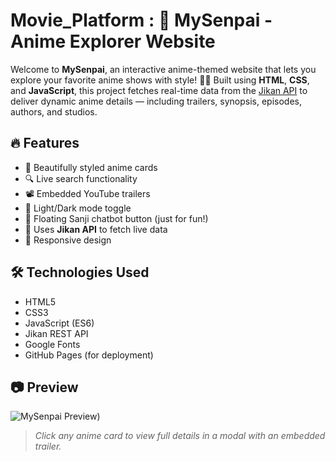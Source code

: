 # Movie_Platform : 🌸 MySenpai - Anime Explorer Website

Welcome to **MySenpai**, an interactive anime-themed website that lets you explore your favorite anime shows with style! 🎌✨ Built using **HTML**, **CSS**, and **JavaScript**, this project fetches real-time data from the [Jikan API](https://jikan.moe/) to deliver dynamic anime details — including trailers, synopsis, episodes, authors, and studios.

## 🔥 Features

- 🎴 Beautifully styled anime cards
- 🔍 Live search functionality
- 📽️ Embedded YouTube trailers
- 🌙 Light/Dark mode toggle
- 💬 Floating Sanji chatbot button (just for fun!)
- 🧠 Uses **Jikan API** to fetch live data
- 📱 Responsive design

## 🛠️ Technologies Used

- HTML5
- CSS3
- JavaScript (ES6)
- Jikan REST API
- Google Fonts
- GitHub Pages (for deployment)

## 📷 Preview

![MySenpai Preview]([https://your-image-url-here.com/preview.png](https://github.com/user-attachments/assets/5033b8c3-2a24-43be-8cac-5508647cf92a)))


> _Click any anime card to view full details in a modal with an embedded trailer._

